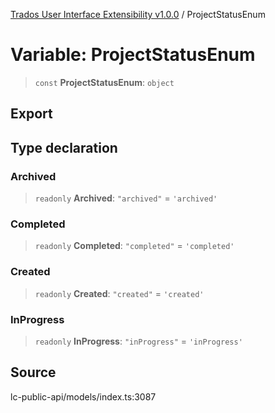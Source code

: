 [Trados User Interface Extensibility v1.0.0](../wiki/globals) / ProjectStatusEnum

# Variable: ProjectStatusEnum

> `const` **ProjectStatusEnum**: `object`

## Export

## Type declaration

### Archived

> `readonly` **Archived**: `"archived"` = `'archived'`

### Completed

> `readonly` **Completed**: `"completed"` = `'completed'`

### Created

> `readonly` **Created**: `"created"` = `'created'`

### InProgress

> `readonly` **InProgress**: `"inProgress"` = `'inProgress'`

## Source

lc-public-api/models/index.ts:3087
